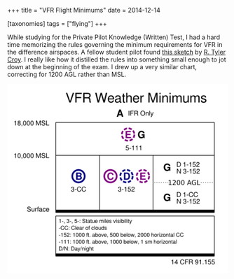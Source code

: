 +++
title = "VFR Flight Minimums"
date = 2014-12-14

[taxonomies]
tags = ["flying"]
+++

While studying for the Private Pilot Knowledge (Written) Test, I had a hard time memorizing the rules governing the minimum requirements for VFR in the difference airspaces.  A fellow student pilot found [this sketch](http://www.flickr.com/photos/agentdero/8708028365/in/photostream/) by [R. Tyler Croy](https://www.flickr.com/photos/agentdero/).  I really like how it distilled the rules into something small enough to jot down at the beginning of the exam.  I drew up a very similar chart, correcting for 1200 AGL rather than MSL.

<!-- more -->

![VFR rules](vfr_rules.png)
